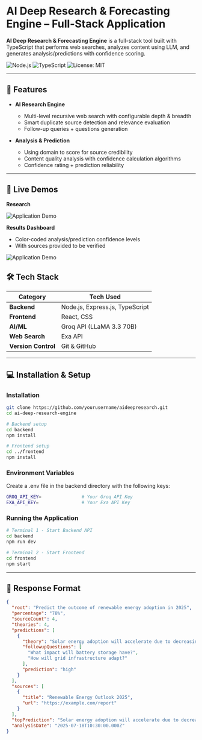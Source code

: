 # AI Deep Research & Forecasting Engine – Full-Stack Application

**AI Deep Research & Forecasting Engine** is a full-stack tool built with TypeScript that performs web searches, analyzes content using LLM, and generates analysis/predictions with confidence scoring.

![Node.js](https://img.shields.io/badge/Node.js-339933?style=for-the-badge&logo=node.js&logoColor=white)
![TypeScript](https://img.shields.io/badge/TypeScript-3178C6?style=for-the-badge&logo=typescript&logoColor=white)
![License: MIT](https://img.shields.io/badge/License-MIT-yellow?style=for-the-badge)

---

## 📌 Features

- **AI Research Engine**

  - Multi-level recursive web search with configurable depth & breadth
  - Smart duplicate source detection and relevance evaluation
  - Follow-up queries + questions generation

- **Analysis & Prediction**

  - Using domain to score for source credibility
  - Content quality analysis with confidence calculation algorithms
  - Confidence rating + prediction reliability

---

## 🎥 Live Demos

**Research**

![Application Demo](./assets/search.gif)

**Results Dashboard**

- Color-coded analysis/prediction confidence levels
- With sources provided to be verified

![Application Demo](./assets/result.gif)

## 🛠️ Tech Stack

| Category            | Tech Used                       |
| ------------------- | ------------------------------- |
| **Backend**         | Node.js, Express.js, TypeScript |
| **Frontend**        | React, CSS                      |
| **AI/ML**           | Groq API (LLaMA 3.3 70B)        |
| **Web Search**      | Exa API                         |
| **Version Control** | Git & GitHub                    |

---

## 💻 Installation & Setup

### Installation

```bash
git clone https://github.com/yourusername/aideepresearch.git
cd ai-deep-research-engine

# Backend setup
cd backend
npm install

# Frontend setup
cd ../frontend
npm install
```

### Environment Variables

Create a .env file in the backend directory with the following keys:

```bash
GROQ_API_KEY=               # Your Groq API Key
EXA_API_KEY=                # Your Exa API Key
```

### Running the Application

```bash
# Terminal 1 - Start Backend API
cd backend
npm run dev

# Terminal 2 - Start Frontend
cd frontend
npm start
```

---

## 🤖 Response Format

```json
{
  "root": "Predict the outcome of renewable energy adoption in 2025",
  "percentage": "78%",
  "sourceCount": 4,
  "theories": 4,
  "predictions": [
    {
      "theory": "Solar energy adoption will accelerate due to decreasing costs and government incentives",
      "followupQuestions": [
        "What impact will battery storage have?",
        "How will grid infrastructure adapt?"
      ],
      "prediction": "high"
    }
  ],
  "sources": [
    {
      "title": "Renewable Energy Outlook 2025",
      "url": "https://example.com/report"
    }
  ],
  "topPrediction": "Solar energy adoption will accelerate due to decreasing costs",
  "analysisDate": "2025-07-18T10:30:00.000Z"
}
```
